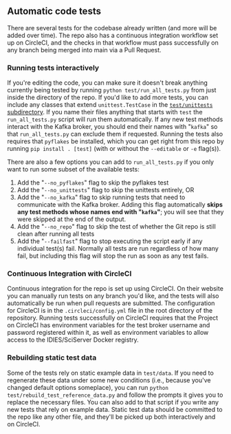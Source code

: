 ## Automatic code tests
There are several tests for the codebase already written (and more will be added over time). The repo also has a continuous integration workflow set up on CircleCI, and the checks in that workflow must pass successfully on any branch being merged into main via a Pull Request.  

### Running tests interactively 
If you're editing the code, you can make sure it doesn't break anything currently being tested by running `python test/run_all_tests.py` from just inside the directory of the repo. If you'd like to add more tests, you can include any classes that extend `unittest.TestCase` in the [`test/unittests` subdirectory](./unittests). If you name their files anything that starts with `test` the `run_all_tests.py` script will run them automatically. If any new test methods interact with the Kafka broker, you should end their names with "`kafka`" so that `run_all_tests.py` can exclude them if requested. Running the tests also requires that `pyflakes` be installed, which you can get right from this repo by running `pip install . [test]` (with or without the `--editable` or `-e` flag(s)).

There are also a few options you can add to `run_all_tests.py` if you only want to run some subset of the available tests:
1. Add the "`--no_pyflakes`" flag to skip the pyflakes test
1. Add the "`--no_unittests`" flag to skip the unittests entirely, OR
1. Add the "`--no_kafka`" flag to skip running tests that need to communicate with the Kafka broker. Adding this flag automatically **skips any test methods whose names end with "`kafka`"**; you will see that they were skipped at the end of the output.
1. Add the "`--no_repo`" flag to skip the test of whether the Git repo is still clean after running all tests
1. Add the "`--failfast`" flag to stop executing the script early if any individual test(s) fail. Normally all tests are run regardless of how many fail, but including this flag will stop the run as soon as any test fails.

### Continuous Integration with CircleCI

Continuous integration for the repo is set up using CircleCI. On their website you can manually run tests on any branch you'd like, and the tests will also automatically be run when pull requests are submitted. The configuration for CircleCI is in the `.circleci/config.yml` file in the root directory of the repository. Running tests successfully on CircleCI requires that the Project on CircleCI has environment variables for the test broker username and password registered within it, as well as environment variables to allow access to the IDIES/SciServer Docker registry.

### Rebuilding static test data
Some of the tests rely on static example data in `test/data`. If you need to regenerate these data under some new conditions (i.e., because you've changed default options someplace), you can run `python test/rebuild_test_reference_data.py` and follow the prompts it gives you to replace the necessary files. You can also add to that script if you write any new tests that rely on example data. Static test data should be committed to the repo like any other file, and they'll be picked up both interactively and on CircleCI.
